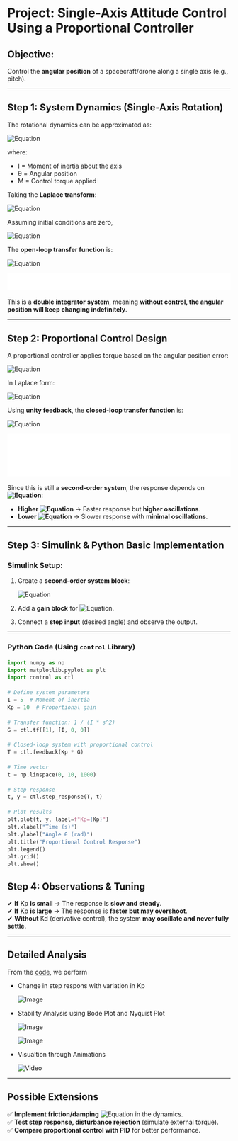 # **Project: Single-Axis Attitude Control Using a Proportional Controller**

## **Objective:**  
Control the **angular position** of a spacecraft/drone along a single axis (e.g., pitch).  

---

## **Step 1: System Dynamics (Single-Axis Rotation)**  
The rotational dynamics can be approximated as:

![Equation](https://quicklatex.com/cache3/d8/ql_b2299087ca63642a93e8ad7b3f59acd8_l3.png)


where:  
- I  = Moment of inertia about the axis  
- θ = Angular position  
- M  = Control torque applied  

Taking the **Laplace transform**:  

![Equation](https://quicklatex.com/cache3/3f/ql_94ecbde34f065dd8e45fbfbb276a2d3f_l3.png)

Assuming initial conditions are zero,

![Equation](https://quicklatex.com/cache3/66/ql_511bf8f0c921630b16c4939c9bcf6566_l3.png)

The **open-loop transfer function** is:

![Equation](https://quicklatex.com/cache3/51/ql_466f397dcf6761de153201f098199d51_l3.png)

![Image](https://github.com/abhx7/Control-Systems/blob/main/Simple%20Projects%20-%20Control%20Systems/BasicController-OpenLoopBD.png)

This is a **double integrator system**, meaning **without control, the angular position will keep changing indefinitely**.  

---

## **Step 2: Proportional Control Design**  
A proportional controller applies torque based on the angular position error:

![Equation](https://quicklatex.com/cache3/ed/ql_92ef34dac90e5c774e599b60ddfb67ed_l3.png)

In Laplace form:

![Equation](https://quicklatex.com/cache3/33/ql_e8f86c9ddeea56e236290312906ab933_l3.png)

Using **unity feedback**, the **closed-loop transfer function** is:

![Equation](https://quicklatex.com/cache3/4d/ql_eafb61a1ad97634c1346066d1aee404d_l3.png)

![Image](https://github.com/abhx7/Control-Systems/blob/main/Simple%20Projects%20-%20Control%20Systems/BasicController-ClosedLoopBD.png)

Since this is still a **second-order system**, the response depends on **![Equation](https://quicklatex.com/cache3/97/ql_472657be04f1eaed46d63aa1534c2397_l3.png)**:  
- **Higher ![Equation](https://quicklatex.com/cache3/97/ql_472657be04f1eaed46d63aa1534c2397_l3.png)** → Faster response but **higher oscillations**.  
- **Lower ![Equation](https://quicklatex.com/cache3/97/ql_472657be04f1eaed46d63aa1534c2397_l3.png)** → Slower response with **minimal oscillations**.  

---

## **Step 3: Simulink & Python Basic Implementation**   

### **Simulink Setup:**  
1. Create a **second-order system block**:  

   ![Equation](https://quicklatex.com/cache3/c7/ql_ca82c0e253f56da8ce1a3598db68a7c7_l3.png)

2. Add a **gain block** for ![Equation](https://quicklatex.com/cache3/97/ql_472657be04f1eaed46d63aa1534c2397_l3.png).  
3. Connect a **step input** (desired angle) and observe the output.  

---

### **Python Code (Using `control` Library)**  

```python
import numpy as np
import matplotlib.pyplot as plt
import control as ctl

# Define system parameters
I = 5  # Moment of inertia
Kp = 10  # Proportional gain

# Transfer function: 1 / (I * s^2)
G = ctl.tf([1], [I, 0, 0])

# Closed-loop system with proportional control
T = ctl.feedback(Kp * G)

# Time vector
t = np.linspace(0, 10, 1000)

# Step response
t, y = ctl.step_response(T, t)

# Plot results
plt.plot(t, y, label=f"Kp={Kp}")
plt.xlabel("Time (s)")
plt.ylabel("Angle θ (rad)")
plt.title("Proportional Control Response")
plt.legend()
plt.grid()
plt.show()
```

## Step 4: Observations & Tuning
✔ **If** Kp **is small** → The response is **slow and steady**.  
✔ **If** Kp **is large** → The response is **faster but may overshoot**.  
✔ **Without** Kd (derivative control), the system **may oscillate and never fully settle**.  

---

## Detailed Analysis 
From the [code](https://github.com/abhx7/Control-Systems/blob/main/Simple%20Projects%20-%20Control%20Systems/basic-controller-1dof.py), we perform
- Change in step respons with variation in Kp
  
  ![Image](https://github.com/abhx7/Control-Systems-x-Robotics-x-Guidance/blob/main/Simple%20Projects%20-%20Control%20Systems/step_response.png)
  
- Stability Analysis using Bode Plot and Nyquist Plot
  
  ![Image](https://github.com/abhx7/Control-Systems-x-Robotics-x-Guidance/blob/main/Simple%20Projects%20-%20Control%20Systems/nyquist_plot.png)
  
  ![Image](https://github.com/abhx7/Control-Systems-x-Robotics-x-Guidance/blob/main/Simple%20Projects%20-%20Control%20Systems/bode_plot.png)
  
- Visualtion through Animations
  
  ![Video](https://github.com/abhx7/Control-Systems-x-Robotics-x-Guidance/blob/main/Simple%20Projects%20-%20Control%20Systems/spacecraft_rotation.gif)


---
## Possible Extensions
✅ **Implement friction/damping** ![Equation](https://quicklatex.com/cache3/76/ql_a0619f4555f93c31dd585aa1c54b3c76_l3.png) in the dynamics.  
✅ **Test step response, disturbance rejection** (simulate external torque).  
✅ **Compare proportional control with PID** for better performance.  


